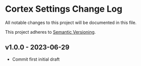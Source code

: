 # Cortex Settings Change Log

All notable changes to this project will be documented in this file.

This project adheres to [Semantic Versioning](CONTRIBUTING.md).


## v1.0.0 - 2023-06-29
- Commit first initial draft
